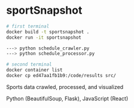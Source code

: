 # sportSnapshot

```bash
# first terminal
docker build -t sportsnapshot .
docker run -it sportsnapshot

---> python schedule_crawler.py
---> python schedule_processor.py

# second terminal
docker container list
docker cp ed47aa1fb1b9:/code/results src/
```

Sports data crawled, processed, and visualized

Python (BeautifulSoup, Flask), JavaScript (React)
